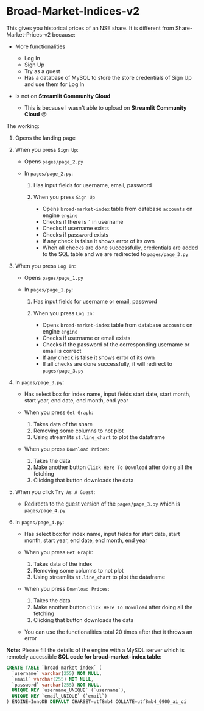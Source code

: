 # Broad-Market-Indices-v2
This gives you historical prices of an NSE share. It is different from Share-Market-Prices-v2 because:
- More functionalities
   - Log In
   - Sign Up
   - Try as a guest
   - Has a database of MySQL to store the store credentials of Sign Up and use them for Log In

- Is not on **Streamlit Community Cloud**
   - This is because I wasn't able to upload on **Streamlit Community Cloud** :disappointed:

The working: 
1. Opens the landing page

2. When you press `Sign Up`:
   - Opens `pages/page_2.py`

   - In `pages/page_2.py`:
     1. Has input fields for username, email, password
   
     2. When you press `Sign Up`
        - Opens `broad-market-index` table from database `accounts` on engine `engine`
        - Checks if there is `` ` `` in username
        - Checks if username exists
        - Checks if password exists
        - If any check is false it shows error of its own
        - When all checks are done successfully, credentials are added to the SQL table and we are redirected to `pages/page_3.py`

4. When you press `Log In`:
   - Opens `pages/page_1.py`

   - In `pages/page_1.py`:
      1. Has input fields for username or email, password
   
      2. When you press `Log In`: 
         - Opens `broad-market-index` table from database `accounts` on engine `engine`
         - Checks if username or email exists
         - Checks if the password of the corresponding username or email is correct
         - If any check is false it shows error of its own
         - If all checks are done successfully, it will redirect to `pages/page_3.py`

6. In `pages/page_3.py`:
   - Has select box for index name, input fields start date, start month, start year, end date, end month, end year

   - When you press `Get Graph`:
     1. Takes data of the share
     2. Removing some columns to not plot
     3. Using streamlits `st.line_chart` to plot the dataframe

   - When you press `Download Prices`:
     1. Takes the data
     2. Make another button `Click Here To Download` after doing all the fetching
     3. Clicking that button downloads the data

7. When you click `Try As A Guest`:
   - Redirects to the guest version of the `pages/page_3.py` which is `pages/page_4.py`

8. In `pages/page_4.py`:
   - Has select box for index name, input fields for start date, start month, start year, end date, end month, end year

   - When you press `Get Graph`:
     1. Takes data of the index
     2. Removing some columns to not plot
     3. Using streamlits `st.line_chart` to plot the dataframe

   - When you press `Download Prices`:
     1. Takes the data
     2. Make another button `Click Here To Download` after doing all the fetching
     3. Clicking that button downloads the data

   - You can use the functionalities total 20 times after thet it throws an error

**Note:** Please fill the details of the engine with a MySQL server which is remotely accessible
**SQL code for broad-market-index table:**
````sql
CREATE TABLE `broad-market-index` (
  `username` varchar(255) NOT NULL,
  `email` varchar(255) NOT NULL,
  `password` varchar(255) NOT NULL,
  UNIQUE KEY `username_UNIQUE` (`username`),
  UNIQUE KEY `email_UNIQUE` (`email`)
) ENGINE=InnoDB DEFAULT CHARSET=utf8mb4 COLLATE=utf8mb4_0900_ai_ci
````
